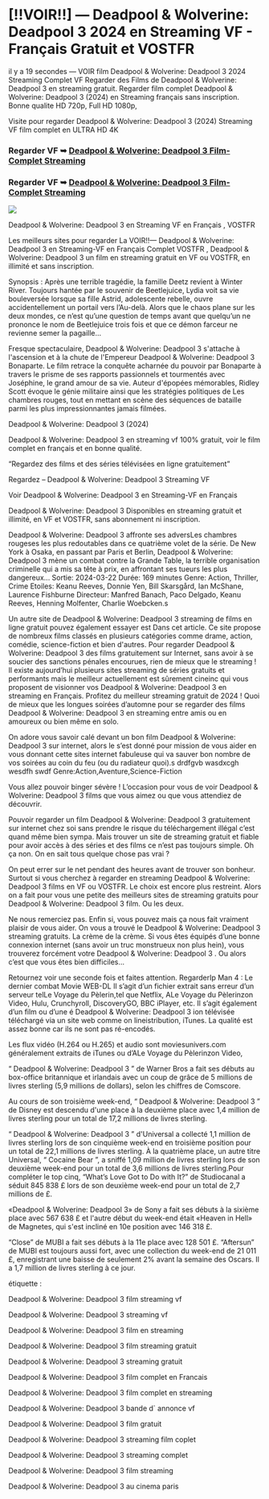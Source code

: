 # [!!VOIR!!] — Deadpool & Wolverine: Deadpool 3 2024 en Streaming VF - Français Gratuit et VOSTFR

il y a 19 secondes — VOIR film Deadpool & Wolverine: Deadpool 3 2024 Streaming Complet VF Regarder des Films de Deadpool & Wolverine: Deadpool 3 en streaming gratuit. Regarder film complet Deadpool & Wolverine: Deadpool 3 (2024) en Streaming français sans inscription. Bonne qualite HD 720p, Full HD 1080p,

Visite pour regarder Deadpool & Wolverine: Deadpool 3 (2024) Streaming VF film complet en ULTRA HD 4K

### Regarder VF ➥ [Deadpool & Wolverine: Deadpool 3 Film-Complet Streaming](https://dmovie.fun/en/movie/533535/deadpool-wolverine?gthb)

### Regarder VF ➥ [Deadpool & Wolverine: Deadpool 3 Film-Complet Streaming](https://dmovie.fun/en/movie/533535/deadpool-wolverine?gthb)

<p dir="auto"><a href="https://dmovie.fun/en/movie/533535/deadpool-wolverine?gthb" title="720p" rel="nofollow"><img src="https://i.imgur.com/jhNGoEt.gif" style="max-width: 100%;"></a></p>

Deadpool & Wolverine: Deadpool 3 en Streaming VF en Français , VOSTFR

Les meilleurs sites pour regarder La VOIR!!— Deadpool & Wolverine: Deadpool 3 en Streaming-VF en Français Complet VOSTFR , Deadpool & Wolverine: Deadpool 3 un film en streaming gratuit en VF ou VOSTFR, en illimité et sans inscription.

Synopsis : Après une terrible tragédie, la famille Deetz revient à Winter River. Toujours hantée par le souvenir de Beetlejuice, Lydia voit sa vie bouleversée lorsque sa fille Astrid, adolescente rebelle, ouvre accidentellement un portail vers l’Au-delà. Alors que le chaos plane sur les deux mondes, ce n’est qu’une question de temps avant que quelqu’un ne prononce le nom de Beetlejuice trois fois et que ce démon farceur ne revienne semer la pagaille…

Fresque spectaculaire, Deadpool & Wolverine: Deadpool 3 s'attache à l'ascension et à la chute de l'Empereur Deadpool & Wolverine: Deadpool 3 Bonaparte. Le film retrace la conquête acharnée du pouvoir par Bonaparte à travers le prisme de ses rapports passionnels et tourmentés avec Joséphine, le grand amour de sa vie. Auteur d'épopées mémorables, Ridley Scott évoque le génie militaire ainsi que les stratégies politiques de Les chambres rouges, tout en mettant en scène des séquences de bataille parmi les plus impressionnantes jamais filmées.

Deadpool & Wolverine: Deadpool 3 (2024)

Deadpool & Wolverine: Deadpool 3 en streaming vf 100% gratuit, voir le film complet en français et en bonne qualité.

“Regardez des films et des séries télévisées en ligne gratuitement”

Regardez – Deadpool & Wolverine: Deadpool 3 Streaming VF

Voir Deadpool & Wolverine: Deadpool 3 en Streaming-VF en Français

Deadpool & Wolverine: Deadpool 3 Disponibles en streaming gratuit et illimité, en VF et VOSTFR, sans abonnement ni inscription.

Deadpool & Wolverine: Deadpool 3 affronte ses adversLes chambres rougeses les plus redoutables dans ce quatrième volet de la série. De New York à Osaka, en passant par Paris et Berlin, Deadpool & Wolverine: Deadpool 3 mène un combat contre la Grande Table, la terrible organisation criminelle qui a mis sa tête à prix, en affrontant ses tueurs les plus dangereux... Sortie: 2024-03-22 Durée: 169 minutes Genre: Action, Thriller, Crime Etoiles: Keanu Reeves, Donnie Yen, Bill Skarsgård, Ian McShane, Laurence Fishburne Directeur: Manfred Banach, Paco Delgado, Keanu Reeves, Henning Molfenter, Charlie Woebcken.s

Un autre site de Deadpool & Wolverine: Deadpool 3 streaming de films en ligne gratuit pouvez également essayer est Dans cet article. Ce site propose de nombreux films classés en plusieurs catégories comme drame, action, comédie, science-fiction et bien d'autres. Pour regarder Deadpool & Wolverine: Deadpool 3 des films gratuitement sur Internet, sans avoir à se soucier des sanctions pénales encourues, rien de mieux que le streaming ! Il existe aujourd’hui plusieurs sites streaming de séries gratuits et performants mais le meilleur actuellement est sûrement cineinc qui vous proposent de visionner vos Deadpool & Wolverine: Deadpool 3 en streaming en Français. Profitez du meilleur streaming gratuit de 2024 ! Quoi de mieux que les longues soirées d’automne pour se regarder des films Deadpool & Wolverine: Deadpool 3 en streaming entre amis ou en amoureux ou bien même en solo.

On adore vous savoir calé devant un bon film Deadpool & Wolverine: Deadpool 3 sur internet, alors le s’est donné pour mission de vous aider en vous donnant cette sites internet fabuleuse qui va sauver bon nombre de vos soirées au coin du feu (ou du radiateur quoi).s drdfgvb wasdxcgh wesdfh swdf Genre:Action,Aventure,Science-Fiction

Vous allez pouvoir binger sévère ! L’occasion pour vous de voir Deadpool & Wolverine: Deadpool 3 films que vous aimez ou que vous attendiez de découvrir.

Pouvoir regarder un film Deadpool & Wolverine: Deadpool 3 gratuitement sur internet chez soi sans prendre le risque du téléchargement illégal c’est quand même bien sympa. Mais trouver un site de streaming gratuit et fiable pour avoir accès à des séries et des films ce n’est pas toujours simple. Oh ça non. On en sait tous quelque chose pas vrai ?

On peut errer sur le net pendant des heures avant de trouver son bonheur. Surtout si vous cherchez à regarder en streaming Deadpool & Wolverine: Deadpool 3 films en VF ou VOSTFR. Le choix est encore plus restreint. Alors on a fait pour vous une petite des meilleurs sites de streaming gratuits pour Deadpool & Wolverine: Deadpool 3 film. Ou les deux.

Ne nous remerciez pas. Enfin si, vous pouvez mais ça nous fait vraiment plaisir de vous aider. On vous a trouvé le Deadpool & Wolverine: Deadpool 3 streaming gratuits. La crème de la crème. Si vous êtes équipés d’une bonne connexion internet (sans avoir un truc monstrueux non plus hein), vous trouverez forcément votre Deadpool & Wolverine: Deadpool 3 . Ou alors c’est que vous êtes bien difficiles…

Retournez voir une seconde fois et faites attention. RegarderIp Man 4 : Le dernier combat Movie WEB-DL Il s’agit d’un fichier extrait sans erreur d’un serveur telLe Voyage du Pèlerin,tel que Netflix, ALe Voyage du Pèlerinzon Video, Hulu, Crunchyroll, DiscoveryGO, BBC iPlayer, etc. Il s’agit également d’un film ou d’une é Deadpool & Wolverine: Deadpool 3 ion télévisée téléchargé via un site web comme on lineistribution, iTunes. La qualité est assez bonne car ils ne sont pas ré-encodés.

Les flux vidéo (H.264 ou H.265) et audio sont moviesunivers.com généralement extraits de iTunes ou d’ALe Voyage du Pèlerinzon Video,

“ Deadpool & Wolverine: Deadpool 3 ” de Warner Bros a fait ses débuts au box-office britannique et irlandais avec un coup de grâce de 5 millions de livres sterling (5,9 millions de dollars), selon les chiffres de Comscore.

Au cours de son troisième week-end, “ Deadpool & Wolverine: Deadpool 3 ” de Disney est descendu d'une place à la deuxième place avec 1,4 million de livres sterling pour un total de 17,2 millions de livres sterling.

“ Deadpool & Wolverine: Deadpool 3 ” d'Universal a collecté 1,1 million de livres sterling lors de son cinquième week-end en troisième position pour un total de 22,1 millions de livres sterling. À la quatrième place, un autre titre Universal, “ Cocaine Bear ”, a sniffé 1,09 million de livres sterling lors de son deuxième week-end pour un total de 3,6 millions de livres sterling.Pour compléter le top cinq, “What’s Love Got to Do with It?” de Studiocanal a séduit 845 838 £ lors de son deuxième week-end pour un total de 2,7 millions de £.

«Deadpool & Wolverine: Deadpool 3» de Sony a fait ses débuts à la sixième place avec 567 638 £ et l'autre début du week-end était «Heaven in Hell» de Magnetes, qui s'est incliné en 10e position avec 146 318 £.

“Close” de MUBI a fait ses débuts à la 11e place avec 128 501 £. “Aftersun” de MUBI est toujours aussi fort, avec une collection du week-end de 21 011 £, enregistrant une baisse de seulement 2% avant la semaine des Oscars. Il a 1,7 million de livres sterling à ce jour.

étiquette :

Deadpool & Wolverine: Deadpool 3 film streaming vf

Deadpool & Wolverine: Deadpool 3 streaming vf

Deadpool & Wolverine: Deadpool 3 film en streaming

Deadpool & Wolverine: Deadpool 3 film streaming gratuit

Deadpool & Wolverine: Deadpool 3 streaming gratuit

Deadpool & Wolverine: Deadpool 3 film complet en Francais

Deadpool & Wolverine: Deadpool 3 film complet en streaming

Deadpool & Wolverine: Deadpool 3 bande d` annonce vf

Deadpool & Wolverine: Deadpool 3 film gratuit

Deadpool & Wolverine: Deadpool 3 streaming film coplet

Deadpool & Wolverine: Deadpool 3 streaming complet

Deadpool & Wolverine: Deadpool 3 film streaming

Deadpool & Wolverine: Deadpool 3 au cinema paris

